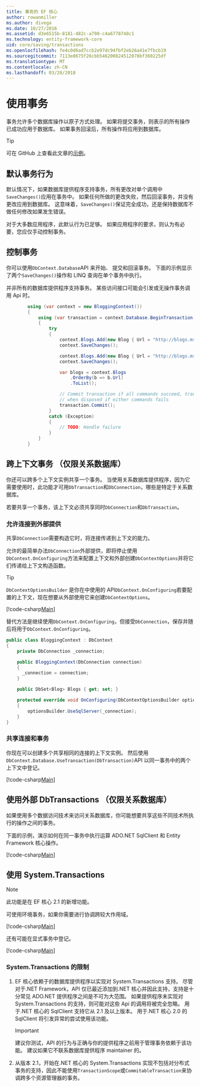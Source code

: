 ```yaml
---
title: 事务的 EF 核心
author: rowanmiller
ms.author: divega
ms.date: 10/27/2016
ms.assetid: d3e6515b-8181-482c-a790-c4a6778748c1
ms.technology: entity-framework-core
uid: core/saving/transactions
ms.openlocfilehash: fe4c0d6ad7ccb2e97dc94fbf2eb26a41e7fbcb19
ms.sourcegitcommit: 7113e8675f26cbb546200824512078bf360225df
ms.translationtype: MT
ms.contentlocale: zh-CN
ms.lasthandoff: 03/28/2018
---
```

# <a name="using-transactions"></a>使用事务

事务允许多个数据库操作以原子方式处理。 如果将提交事务，则表示的所有操作已成功应用于数据库。 如果事务回滚后，所有操作将应用到数据库。

> [!TIP]  
> 可在 GitHub 上查看此文章的[示例](https://github.com/aspnet/EntityFramework.Docs/tree/master/samples/core/Saving/Saving/Transactions/)。

## <a name="default-transaction-behavior"></a>默认事务行为

默认情况下，如果数据库提供程序支持事务，所有更改对单个调用中`SaveChanges()`应用在事务中。 如果任何所做的更改失败，然后回滚事务，并没有更改应用到数据库。 这意味着，`SaveChanges()`保证完全成功，还是保持数据库不做任何修改如果发生错误。

对于大多数应用程序，此默认行为已足够。 如果应用程序的要求，则认为有必要，您应仅手动控制事务。

## <a name="controlling-transactions"></a>控制事务

你可以使用`DbContext.Database`API 来开始、 提交和回滚事务。 下面的示例显示了两个`SaveChanges()`操作和 LINQ 查询在单个事务中执行。

并非所有的数据库提供程序支持事务。 某些访问接口可能会引发或无操作事务调用 Api 时。

<!-- [!code-csharp[Main](samples/core/Saving/Saving/Transactions/ControllingTransaction/Sample.cs?highlight=3,17,18,19)] -->
``` csharp
        using (var context = new BloggingContext())
        {
            using (var transaction = context.Database.BeginTransaction())
            {
                try
                {
                    context.Blogs.Add(new Blog { Url = "http://blogs.msdn.com/dotnet" });
                    context.SaveChanges();

                    context.Blogs.Add(new Blog { Url = "http://blogs.msdn.com/visualstudio" });
                    context.SaveChanges();

                    var blogs = context.Blogs
                        .OrderBy(b => b.Url)
                        .ToList();

                    // Commit transaction if all commands succeed, transaction will auto-rollback
                    // when disposed if either commands fails
                    transaction.Commit();
                }
                catch (Exception)
                {
                    // TODO: Handle failure
                }
            }
        }
```

## <a name="cross-context-transaction-relational-databases-only"></a>跨上下文事务 （仅限关系数据库）

你还可以跨多个上下文实例共享一个事务。 当使用关系数据库提供程序，因为它需要使用时，此功能才可用`DbTransaction`和`DbConnection`，哪些是特定于关系数据库。

若要共享一个事务，该上下文必须共享同时`DbConnection`和`DbTransaction`。

### <a name="allow-connection-to-be-externally-provided"></a>允许连接到外部提供

共享`DbConnection`需要构造它时，将连接传递到上下文的能力。

允许的最简单办法`DbConnection`外部提供，即将停止使用`DbContext.OnConfiguring`方法来配置上下文和外部创建`DbContextOptions`并将它们传递给上下文构造函数。

> [!TIP]  
> `DbContextOptionsBuilder` 是你在中使用的 API`DbContext.OnConfiguring`若要配置的上下文，现在想要从外部使用它来创建`DbContextOptions`。

[!code-csharp[Main](../../../samples/core/Saving/Saving/Transactions/SharingTransaction/Sample.cs?name=Context&highlight=3,4,5)]

替代方法是继续使用`DbContext.OnConfiguring`，但接受`DbConnection`，保存并随后将用于`DbContext.OnConfiguring`。

``` csharp
public class BloggingContext : DbContext
{
    private DbConnection _connection;

    public BloggingContext(DbConnection connection)
    {
      _connection = connection;
    }

    public DbSet<Blog> Blogs { get; set; }

    protected override void OnConfiguring(DbContextOptionsBuilder optionsBuilder)
    {
        optionsBuilder.UseSqlServer(_connection);
    }
}
```

### <a name="share-connection-and-transaction"></a>共享连接和事务

你现在可以创建多个共享相同的连接的上下文实例。 然后使用`DbContext.Database.UseTransaction(DbTransaction)`API 以同一事务中的两个上下文中登记。

[!code-csharp[Main](../../../samples/core/Saving/Saving/Transactions/SharingTransaction/Sample.cs?name=Transaction&highlight=1,2,3,7,16,23,24,25)]

## <a name="using-external-dbtransactions-relational-databases-only"></a>使用外部 DbTransactions （仅限关系数据库）

如果使用多个数据访问技术来访问关系数据库，你可能想要共享这些不同技术所执行的操作之间的事务。

下面的示例，演示如何在同一事务中执行运算 ADO.NET SqlClient 和 Entity Framework 核心操作。

[!code-csharp[Main](../../../samples/core/Saving/Saving/Transactions/ExternalDbTransaction/Sample.cs?name=Transaction&highlight=4,10,21,26,27,28)]

## <a name="using-systemtransactions"></a>使用 System.Transactions

> [!NOTE]  
> 此功能是在 EF 核心 2.1 的新增功能。

可使用环境事务，如果你需要进行协调跨较大作用域。

[!code-csharp[Main](../../../samples/core/Saving/Saving/Transactions/AmbientTransaction/Sample.cs?name=Transaction&highlight=1,24,25,26)]

还有可能在显式事务中登记。

[!code-csharp[Main](../../../samples/core/Saving/Saving/Transactions/CommitableTransaction/Sample.cs?name=Transaction&highlight=1,13,26,27,28)]

### <a name="limitations-of-systemtransactions"></a>System.Transactions 的限制  

1. EF 核心依赖于的数据库提供程序以实现对 System.Transactions 支持。 尽管对于.NET Framework，API 仅已最近添加到.NET 核心并因此支持，支持是十分常见 ADO.NET 提供程序之间是不可为大范围。 如果提供程序未实现对 System.Transactions 的支持，则可能对这些 Api 的调用将被完全忽略。 用于.NET 核心的 SqlClient 支持它从 2.1 及以上版本。 用于.NET 核心 2.0 的 SqlClient 将引发异常的尝试使用该功能。 

   > [!IMPORTANT]  
   > 建议你测试，API 的行为与正确与你的提供程序之前用于管理事务依赖于该功能。 建议如果它不联系数据库提供程序 maintainer 的。 

2. 从版本 2.1，开始在.NET 核心的 System.Transactions 实现不包括对分布式事务的支持，因此不能使用`TransactionScope`或`CommitableTransaction`来协调跨多个资源管理器的事务。 
